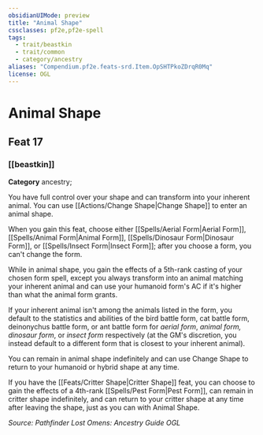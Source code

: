 ```yaml
---
obsidianUIMode: preview
title: "Animal Shape"
cssclasses: pf2e,pf2e-spell
tags:
  - trait/beastkin
  - trait/common
  - category/ancestry
aliases: "Compendium.pf2e.feats-srd.Item.OpSHTPkoZDrqR0Mq"
license: OGL
---
```

# Animal Shape
## Feat 17
### [[beastkin]]

**Category** ancestry; 




You have full control over your shape and can transform into your inherent animal. You can use [[Actions/Change Shape|Change Shape]] to enter an animal shape.

When you gain this feat, choose either [[Spells/Aerial Form|Aerial Form]], [[Spells/Animal Form|Animal Form]], [[Spells/Dinosaur Form|Dinosaur Form]], or [[Spells/Insect Form|Insect Form]]; after you choose a form, you can't change the form.

While in animal shape, you gain the effects of a 5th-rank casting of your chosen form spell, except you always transform into an animal matching your inherent animal and can use your humanoid form's AC if it's higher than what the animal form grants.

If your inherent animal isn't among the animals listed in the form, you default to the statistics and abilities of the bird battle form, cat battle form, deinonychus battle form, or ant battle form for _aerial form_, _animal form, dinosaur form_, or _insect form_ respectively (at the GM's discretion, you instead default to a different form that is closest to your inherent animal).

You can remain in animal shape indefinitely and can use Change Shape to return to your humanoid or hybrid shape at any time.

If you have the [[Feats/Critter Shape|Critter Shape]] feat, you can choose to gain the effects of a 4th-rank [[Spells/Pest Form|Pest Form]], can remain in critter shape indefinitely, and can return to your critter shape at any time after leaving the shape, just as you can with Animal Shape.

*Source: Pathfinder Lost Omens: Ancestry Guide*
*OGL*